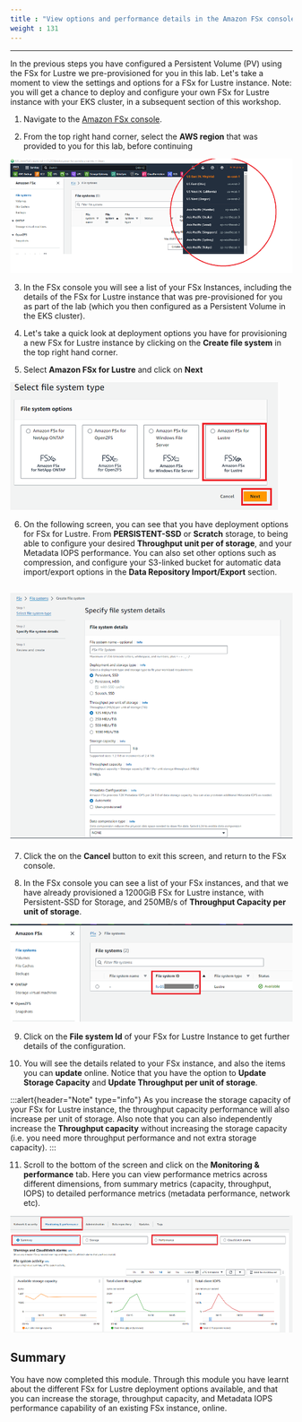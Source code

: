 ```yaml
---
title : "View options and performance details in the Amazon FSx console"
weight : 131
---
```

-------------------------------------------------------------

In the previous steps you have configured a Persistent Volume (PV) using the FSx for Lustre we pre-provisioned for you in this lab. Let's take a moment to view the settings and options for a FSx for Lustre instance. Note: you will get a chance to deploy and configure your own FSx for Lustre instance with your EKS cluster, in a subsequent section of this workshop.

1. Navigate to the [Amazon FSx console](https://console.aws.amazon.com/fsx/).

2. From the top right hand corner, select the **AWS region** that was provided to you for this lab, before continuing

![aws_region](/static/images/aws_region.png)

3. In the FSx console you will see a list of your FSx Instances, including the details of the FSx for Lustre instance that was pre-provisioned for you as part of the lab (which you then configured as a Persistent Volume in the EKS cluster).

4. Let's take a quick look at deployment options you have for provisioning a new FSx for Lustre instance by clicking on the **Create file system** in the top right hand corner.

5. Select **Amazon FSx for Lustre** and click on **Next**

![FSxL_console_4](/static/images/fsx_console_4.png)

6. On the following screen, you can see that you have deployment options for FSx for Lustre. From **PERSISTENT-SSD** or **Scratch** storage, to being able to configure your desired **Throughput unit per of storage**, and your Metadata IOPS performance. You can also set other options such as compression, and configure your S3-linked bucket for automatic data import/export options in the **Data Repository Import/Export** section.

![FSxL_console_5](/static/images/fsx_console_5.png)
---
7.  Click the on the **Cancel** button to exit this screen, and return to the FSx console.

8. In the FSx console you can see a list of your FSx instances, and that we have already provisioned a 1200GiB FSx for Lustre instance, with Persistent-SSD for Storage, and 250MB/s of **Throughput Capacity per unit of storage**.

![FSxL_console](/static/images/fsx_console.png)

9. Click on the **File system Id** of your FSx for Lustre Instance to get further details of the configuration.

10. You will see the details related to your FSx instance, and also the items you can **update** online. Notice that you have the option to **Update Storage Capacity** and **Update Throughput per unit of storage**.

:::alert{header="Note" type="info"}
 As you increase the storage capacity of your FSx for Lustre instance, the throughput capacity performance will also increase per unit of storage. Also note that you can also independently increase the **Throughput capacity** without increasing the storage capacity (i.e. you need more throughput performance and not extra storage capacity).
:::

11. Scroll to the bottom of the screen and click on the **Monitoring & performance** tab. Here you can view performance metrics across different dimensions, from summary metrics (capacity, throughput, IOPS) to detailed performance metrics (metadata performance, network etc).

![FSxL_console_3](/static/images/fsx_console_3.png)


## Summary
You have now completed this module. Through this module you have learnt about the different FSx for Lustre deployment options available, and that you can  increase the storage, throughput capacity, and Metadata IOPS performance capability of an existing FSx instance, online.
